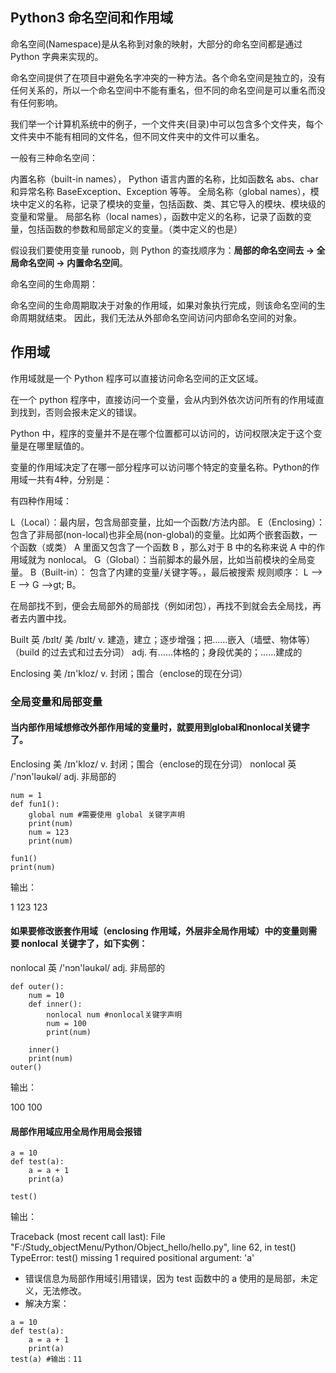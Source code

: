 ## Python3 命名空间和作用域

命名空间(Namespace)是从名称到对象的映射，大部分的命名空间都是通过 Python 字典来实现的。

命名空间提供了在项目中避免名字冲突的一种方法。各个命名空间是独立的，没有任何关系的，所以一个命名空间中不能有重名，但不同的命名空间是可以重名而没有任何影响。

我们举一个计算机系统中的例子，一个文件夹(目录)中可以包含多个文件夹，每个文件夹中不能有相同的文件名，但不同文件夹中的文件可以重名。

一般有三种命名空间：
> 
内置名称（built-in names）， Python 语言内置的名称，比如函数名 abs、char 和异常名称 BaseException、Exception 等等。
全局名称（global names），模块中定义的名称，记录了模块的变量，包括函数、类、其它导入的模块、模块级的变量和常量。
局部名称（local names），函数中定义的名称，记录了函数的变量，包括函数的参数和局部定义的变量。（类中定义的也是）


假设我们要使用变量 runoob，则 Python 的查找顺序为：**局部的命名空间去 -> 全局命名空间 -> 内置命名空间**。

命名空间的生命周期：
> 
命名空间的生命周期取决于对象的作用域，如果对象执行完成，则该命名空间的生命周期就结束。
因此，我们无法从外部命名空间访问内部命名空间的对象。

## 作用域

作用域就是一个 Python 程序可以直接访问命名空间的正文区域。

在一个 python 程序中，直接访问一个变量，会从内到外依次访问所有的作用域直到找到，否则会报未定义的错误。

Python 中，程序的变量并不是在哪个位置都可以访问的，访问权限决定于这个变量是在哪里赋值的。

变量的作用域决定了在哪一部分程序可以访问哪个特定的变量名称。Python的作用域一共有4种，分别是：

有四种作用域：

L（Local）：最内层，包含局部变量，比如一个函数/方法内部。
E（Enclosing）：包含了非局部(non-local)也非全局(non-global)的变量。比如两个嵌套函数，一个函数（或类） A 里面又包含了一个函数 B ，那么对于 B 中的名称来说 A 中的作用域就为 nonlocal。
G（Global）：当前脚本的最外层，比如当前模块的全局变量。
B（Built-in）： 包含了内建的变量/关键字等。，最后被搜索
规则顺序： L –> E –> G –>gt; B。

在局部找不到，便会去局部外的局部找（例如闭包），再找不到就会去全局找，再者去内置中找。

Built 英 /bɪlt/  美 /bɪlt/ v. 建造，建立；逐步增强；把……嵌入（墙壁、物体等）（build 的过去式和过去分词） adj. 有……体格的；身段优美的；……建成的

Enclosing  美 /ɪn'kloz/ v. 封闭；围合（enclose的现在分词）

### 全局变量和局部变量

#### 当内部作用域想修改外部作用域的变量时，就要用到**global**和**nonlocal**关键字了。

Enclosing  美 /ɪn'kloz/ v. 封闭；围合（enclose的现在分词）
nonlocal 英 /'nɔn'ləukəl/ adj. 非局部的

```
num = 1
def fun1():
    global num #需要使用 global 关键字声明
    print(num)
    num = 123
    print(num)

fun1()
print(num)
```
输出：
> 
1
123
123


#### 如果要修改嵌套作用域（enclosing 作用域，外层非全局作用域）中的变量则需要 nonlocal 关键字了，如下实例：

nonlocal 英 /'nɔn'ləukəl/ adj. 非局部的

```
def outer():
    num = 10
    def inner():
        nonlocal num #nonlocal关键字声明
        num = 100
        print(num)

    inner()
    print(num)
outer()
```
输出：
> 
100
100


#### 局部作用域应用全局作用局会报错

```
a = 10
def test(a):
    a = a + 1
    print(a)

test()
```
输出：
> 
Traceback (most recent call last):
  File "F:/Study_objectMenu/Python/Object_hello/hello.py", line 62, in <module>
    test()
TypeError: test() missing 1 required positional argument: 'a'

* 错误信息为局部作用域引用错误，因为 test 函数中的 a 使用的是局部，未定义，无法修改。
* 解决方案：
```
a = 10
def test(a):
    a = a + 1
    print(a)
test(a) #输出：11
```



